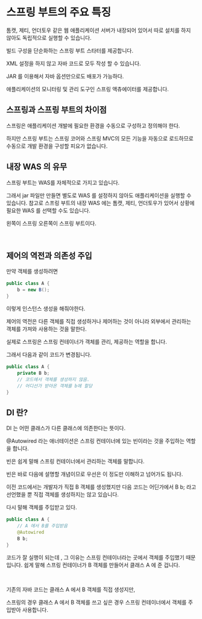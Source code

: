 # 스프링 부트의 주요 특징

톰캣, 제티, 언더토우 같은 웹 애플리케이션 서버가 내장되어 있어서 따로 설치를 하지 않아도 독립적으로 실행할 수 있습니다.

빌드 구성을 단순화하는 스프링 부트 스타터를 제공합니다.

XML 설정을 하지 않고 자바 코드로 모두 작성 할 수 있습니다.

JAR 를 이용해서 자바 옵션만으로도 배포가 가능하다.

애플리케이션의 모니터링 및 관리 도구인 스프링 액츄에이터를 제공합니다.



## 스프링과 스프링 부트의 차이점

스프링은 애플리케이션 개발에 필요한 환경을 수동으로 구성하고 정의해야 한다.

하지만 스프링 부트는 스프링 코어와 스프링 MVC의 모든 기능을 자동으로 로드하므로 수동으로 개발 환경을 구성할 피요가 없습니다.



## 내장 WAS 의 유무

스프링 부트는 WAS를 자체적으로 가지고 있습니다.

그래서 jar 파일만 만들면 별도로 WAS 를 설정하지 않아도 애플리케이션을 실행할 수 있습니다. 참고로 스프링 부트의 내장 WAS 에는 톰캣, 제티, 언더토우가 있어서 상황에 필요한 WAS 를 선택할 수도 있습니다.

왼쪽이 스프링 오른쪽이 스프링 부트이다.

<figure><img src="../.gitbook/assets/스크린샷 2023-12-06 오후 11.33.45.png" alt=""><figcaption></figcaption></figure>

## 제어의 역전과 의존성 주입

만약 객체를 생성하려면&#x20;

```java
public class A {
    b = new B();
}
```

이렇게 인스턴스 생성을 해줘야한다.

제어의 역전은 다른 객체를 직접 생성하거나 제어하는 것이 아니라 외부에서 관리하는 객체를 가져와 사용하는 것을 말한다.

실제로 스프링은 스프링 컨테이너가 객체를 관리, 제공하는 역할을 합니다.

그래서 다음과 같이 코드가 변경됩니다.

```java
public class A {
    private B b;
    // 코드에서 객체를 생성하지 않음.
    // 어디선가 받아온 객체를 b에 할당
}
```



## DI 란?

DI 는 어떤 클래스가 다른 클래스에 의존한다는 뜻이다.

@Autowired 라는 애너테이션은 스프링 컨테이너에 있는 빈이라는 것을 주입하는 역할을 합니다.

빈은 쉽게 말해 스프링 컨테이너에서 관리하는 객체를 말합니다.

빈은 바로 다음에 설명할 개념이므로 우선은 이 정도만 이해하고 넘어가도 됩니다.

이전 코드에서는 개발자가 직접 B 객체를 생성했지만 다음 코드는 어딘가에서 B b; 라고 선언했을 뿐 직접 객체를 생성하지는 않고 있습니다.

다시 말해 객체를 주입받고 있다.

```java
public class A {
    // A 에서 B를 주입받음
    @Autowired
    B b;
}
```

코드가 잘 실행이 되는데 , 그 이유는 스프링 컨테이너라는 곳에서 객체를 주입했기 때문입니다. 쉽게 말해 스프링 컨테이너가 B 객체를 만들어서 클래스 A 에 준 겁니다.

<figure><img src="../.gitbook/assets/스크린샷 2023-12-06 오후 11.50.19.png" alt=""><figcaption></figcaption></figure>

기존의 자바 코드는 클래스 A 에서 B 객체를 직접 생성지만,

스프링의 경우 클래스 A 에서 B 객체를 쓰고 싶은 경우 스프링 컨테이너에서 객체를 주입받아 사용합니다.

